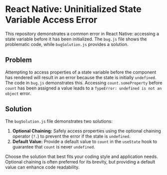 # React Native: Uninitialized State Variable Access Error

This repository demonstrates a common error in React Native: accessing a state variable before it has been initialized.  The `bug.js` file shows the problematic code, while `bugSolution.js` provides a solution.

## Problem

Attempting to access properties of a state variable before the component has rendered will result in an error because the state is initially `undefined`.  The code in `bug.js` demonstrates this.  Accessing `count.someProperty` before `count` has been assigned a value leads to a `TypeError: undefined is not an object` error.

## Solution

The `bugSolution.js` file demonstrates two solutions:

1. **Optional Chaining:** Safely access properties using the optional chaining operator (`?.`) to prevent the error if the state is `undefined`.
2. **Default Value:** Provide a default value to `count` in the `useState` hook to guarantee that `count` is never `undefined`.

Choose the solution that best fits your coding style and application needs. Optional chaining is often preferred for its brevity, but providing a default value can enhance code readability.